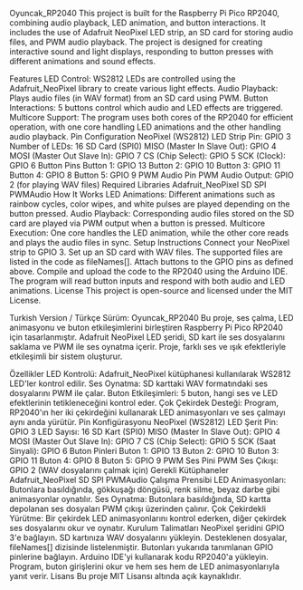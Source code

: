 Oyuncak_RP2040
This project is built for the Raspberry Pi Pico RP2040, combining audio playback, LED animation, and button interactions. It includes the use of Adafruit NeoPixel LED strip, an SD card for storing audio files, and PWM audio playback. The project is designed for creating interactive sound and light displays, responding to button presses with different animations and sound effects.

Features
LED Control: WS2812 LEDs are controlled using the Adafruit_NeoPixel library to create various light effects.
Audio Playback: Plays audio files (in WAV format) from an SD card using PWM.
Button Interactions: 5 buttons control which audio and LED effects are triggered.
Multicore Support: The program uses both cores of the RP2040 for efficient operation, with one core handling LED animations and the other handling audio playback.
Pin Configuration
NeoPixel (WS2812)
LED Strip Pin: GPIO 3
Number of LEDs: 16
SD Card (SPI0)
MISO (Master In Slave Out): GPIO 4
MOSI (Master Out Slave In): GPIO 7
CS (Chip Select): GPIO 5
SCK (Clock): GPIO 6
Button Pins
Button 1: GPIO 13
Button 2: GPIO 10
Button 3: GPIO 11
Button 4: GPIO 8
Button 5: GPIO 9
PWM Audio Pin
PWM Audio Output: GPIO 2 (for playing WAV files)
Required Libraries
Adafruit_NeoPixel
SD
SPI
PWMAudio
How It Works
LED Animations: Different animations such as rainbow cycles, color wipes, and white pulses are played depending on the button pressed.
Audio Playback: Corresponding audio files stored on the SD card are played via PWM output when a button is pressed.
Multicore Execution: One core handles the LED animation, while the other core reads and plays the audio files in sync.
Setup Instructions
Connect your NeoPixel strip to GPIO 3.
Set up an SD card with WAV files. The supported files are listed in the code as fileNames[].
Attach buttons to the GPIO pins as defined above.
Compile and upload the code to the RP2040 using the Arduino IDE.
The program will read button inputs and respond with both audio and LED animations.
License
This project is open-source and licensed under the MIT License.

Turkish Version / Türkçe Sürüm:
Oyuncak_RP2040
Bu proje, ses çalma, LED animasyonu ve buton etkileşimlerini birleştiren Raspberry Pi Pico RP2040 için tasarlanmıştır. Adafruit NeoPixel LED şeridi, SD kart ile ses dosyalarını saklama ve PWM ile ses oynatma içerir. Proje, farklı ses ve ışık efektleriyle etkileşimli bir sistem oluşturur.

Özellikler
LED Kontrolü: Adafruit_NeoPixel kütüphanesi kullanılarak WS2812 LED'ler kontrol edilir.
Ses Oynatma: SD karttaki WAV formatındaki ses dosyalarını PWM ile çalar.
Buton Etkileşimleri: 5 buton, hangi ses ve LED efektlerinin tetikleneceğini kontrol eder.
Çok Çekirdek Desteği: Program, RP2040'ın her iki çekirdeğini kullanarak LED animasyonları ve ses çalmayı aynı anda yürütür.
Pin Konfigürasyonu
NeoPixel (WS2812)
LED Şerit Pin: GPIO 3
LED Sayısı: 16
SD Kart (SPI0)
MISO (Master In Slave Out): GPIO 4
MOSI (Master Out Slave In): GPIO 7
CS (Chip Select): GPIO 5
SCK (Saat Sinyali): GPIO 6
Buton Pinleri
Buton 1: GPIO 13
Buton 2: GPIO 10
Buton 3: GPIO 11
Buton 4: GPIO 8
Buton 5: GPIO 9
PWM Ses Pini
PWM Ses Çıkışı: GPIO 2 (WAV dosyalarını çalmak için)
Gerekli Kütüphaneler
Adafruit_NeoPixel
SD
SPI
PWMAudio
Çalışma Prensibi
LED Animasyonları: Butonlara basıldığında, gökkuşağı döngüsü, renk silme, beyaz darbe gibi animasyonlar oynatılır.
Ses Oynatma: Butonlara basıldığında, SD kartta depolanan ses dosyaları PWM çıkışı üzerinden çalınır.
Çok Çekirdekli Yürütme: Bir çekirdek LED animasyonlarını kontrol ederken, diğer çekirdek ses dosyalarını okur ve oynatır.
Kurulum Talimatları
NeoPixel şeridini GPIO 3'e bağlayın.
SD kartınıza WAV dosyalarını yükleyin. Desteklenen dosyalar, fileNames[] dizisinde listelenmiştir.
Butonları yukarıda tanımlanan GPIO pinlerine bağlayın.
Arduino IDE'yi kullanarak kodu RP2040'a yükleyin.
Program, buton girişlerini okur ve hem ses hem de LED animasyonlarıyla yanıt verir.
Lisans
Bu proje MIT Lisansı altında açık kaynaklıdır.
